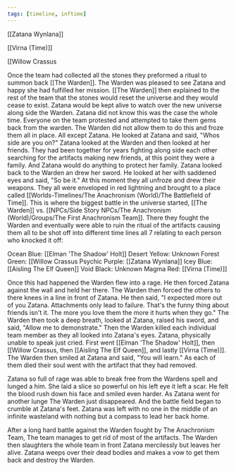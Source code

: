 ```yaml
---
tags: [timeline, inftime]
---
```




[[Zatana Wynlana]]


[[Virna (Time)]]

[[Willow Crassus




Once the team had collected all the stones they preformed a ritual to summon back [[The Warden]]. The Warden was pleased to see Zatana and happy she had fulfilled her mission. [[The Warden]] then explained to the rest of the team that the stones would reset the universe and they would cease to exist. Zatana would be kept alive to watch over the new universe along side the Warden. Zatana did not know this was the case the whole time. Everyone on the team protested and attempted to take them gems back from the warden. The Warden did not allow them to do this and froze them all in place. All except Zatana. He looked at Zatana and said, "Whos side are you on?" Zatana looked at the Warden and then looked at her friends. They had been together for years fighting along side each other searching for the artifacts making new friends, at this point they were a family. And Zatana would do anything to protect her family. Zatana looked back to the Warden an drew her sword. He looked at her with saddened eyes and said, "So be it." At this moment they all unfroze and drew their weapons. They all were enveloped in red lightning and brought to a place called [[Worlds-Timelines/The Anachronism (World)/The Battlefield of Time]]. This is where the biggest battle in the universe started, [[The Warden]] vs. [[NPCs/Side Story NPCs/The Anachronism (World)/Groups/The First Anachronism Team]]. There they fought the Warden and eventually were able to ruin the ritual of the artifacts causing them all to be shot off into different time lines all 7 relating to each person who knocked it off:

Ocean Blue: [[Elman 'The Shadow' Holt]]
Desert Yellow: Unknown
Forest Green: [[Willow Crassus
Psychic Purple: [[Zatana Wynlana]]
Icey Blue: [[Aisling The Elf Queen]]
Void Black: Unknown
Magma Red: [[Virna (Time)]]

Once this had happened the Warden flew into a rage. He then forced Zatana against the wall and held her there. The Warden then forced the others to there knees in a line in front of Zatana. He then said, "I expected more out of you Zatana. Attachments only lead to failure. That's the funny thing about friends isn't it. The more you love them the more it hurts when they go." The Warden then took a deep breath, looked at Zatana, raised his sword, and said, "Allow me to demonstrate." Then the Warden killed each individual team member as they all looked into Zatana's eyes. Zatana, physically unable to speak just cried. First went [[Elman 'The Shadow' Holt]], then [[Willow Crassus, then [[Aisling The Elf Queen]], and lastly [[Virna (Time)]]. The Warden then smiled at Zatana and said, "You will learn." As each of them died their soul went with the artifact that they had removed. 

Zatana so full of rage was able to break free from the Wardens spell and lunged a him. She laid a slice so powerful on his left eye it left a scar. He felt the blood rush down his face and smiled even harder. As Zatana went for another lunge The Warden just disappeared. And the battle field began to crumble at Zatana's feet. Zatana was left with no one in the middle of an infinite wasteland with nothing but a compass to lead her back home.


<span 
	  class='ob-timelines' 
	  data-date='15050' 
	  data-title='The Anachronism Team Dies' 
	  data-class='orange' 
	  data-img = 'Base Info Folder/Images/Main Story/The Anachronism Team Death.jpg' 
	  data-type='range' 
	  data-end='15050'> 
	After a long hard battle against the Warden fought by The Anachronism Team, The team manages to get rid of most of the artifacts. The Warden then slaughters the whole team in front Zatana mercilessly but leaves her alive. Zatana weeps over their dead bodies and makes a vow to get them back and destroy the Warden.
</span> 